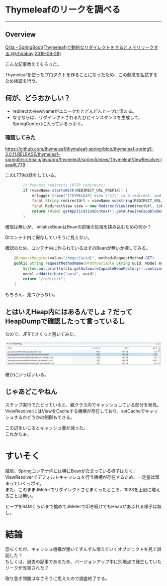 # Thymeleafのリークを調べる

---

## Overview

[Qiita - SpringBoot(Thymeleaf)で動的なリダイレクトをするとメモリリークする (@rhirabay;2019-09-28)](https://qiita.com/rhirabay/items/80fb1e56c266253908f8)

こんな記事教えてもらった。

Thymeleafを使ったプロダクトを作ることになったため、この懸念を払拭するため検証を行う。

## 何が、どうおかしい？

* redirectのviewNameがユニークだとどんどんヒープに溜まる。
* なぜならば、リダイレクトされるたびにインスタンスを生成して、SpringContextに入っているっポイ。

### 確認してみた

https://github.com/thymeleaf/thymeleaf-spring/blob/thymeleaf-spring5-3.0.11.RELEASE/thymeleaf-spring5/src/main/java/org/thymeleaf/spring5/view/ThymeleafViewResolver.java#L779

このL779の話をしている。

``` java
        // Process redirects (HTTP redirects)
        if (viewName.startsWith(REDIRECT_URL_PREFIX)) {
            vrlogger.trace("[THYMELEAF] View \"{}\" is a redirect, and will not be handled directly by ThymeleafViewResolver.", viewName);
            final String redirectUrl = viewName.substring(REDIRECT_URL_PREFIX.length(), viewName.length());
            final RedirectView view = new RedirectView(redirectUrl, isRedirectContextRelative(), isRedirectHttp10Compatible());
            return (View) getApplicationContext().getAutowireCapableBeanFactory().initializeBean(view, viewName);
        }
```

確信は無いが、initializeBeanはBeanの前後の処理を挟み込むための何か？

DIコンテナ内に保存していそうに見えない。

確認のため、コンテナ内に作られているはずのBeanが無いか探してみる。

``` java
    @RequestMapping(value="/hoge/{uuid}", method=RequestMethod.GET)
    public String requestMethodName(@PathVariable String uuid, Model model) {
        System.out.println(ctx.getAutowireCapableBeanFactory().containsBean("redirect:/hoge/" + uuid));
        model.addAttribute("uuid", uuid);
        return "/redirect";
    }
```

もちろん、見つからない。

## とはいえHeap内にはあるんでしょ？だってHeapDumpで確認したって言っているし

なので、JFRでさくっと覗いてみた。

![](./dev/picture/histgram.png)

確かにいっぱいいる。

## じゃあどこやねん

ステップ実行でたどっていると、親クラス内でキャッシュしている部分を発見。  
ViewResolverにはViewをCacheする機構が存在しており、setCacheでキャッシュするかどうかの制御もできる。

この辺をいじるとキャッシュ量が減った。  
これかなぁ。

# すいそく

結局、Springコンテナ内には特にBeanがたまっている様子はなく、ViewResolverでデフォルトキャッシュを行う機構が存在するため、一定量は溜まっていくっポイ。  
また、このままJMeterでリダイレクトさせまくったところ、1023を上限に増えることは無い。

ヒープを64Mくらいまで縮めてJMeterで叩き続けてもHeapがあふれる様子は無し。

# 結論

恐らくだが、キャッシュ機構が働いてずんずん増えていくオブジェクトを見て誤認した？  
もしくは、過去の記事であるため、バージョンアップ中に別地点で発生していたリークが改善された？

取り急ぎ問題はなさそうに思えたので調査終了する。
